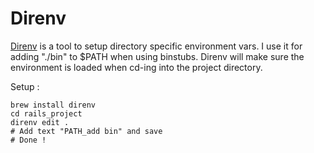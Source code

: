 # Direnv

[Direnv](https://github.com/zimbatm/direnv) is a tool to setup directory
specific environment vars. I use it for adding "./bin" to $PATH when using
binstubs. Direnv will make sure the environment is loaded when cd-ing into
the project directory.

Setup :

    brew install direnv
    cd rails_project
    direnv edit .
    # Add text "PATH_add bin" and save
    # Done !
